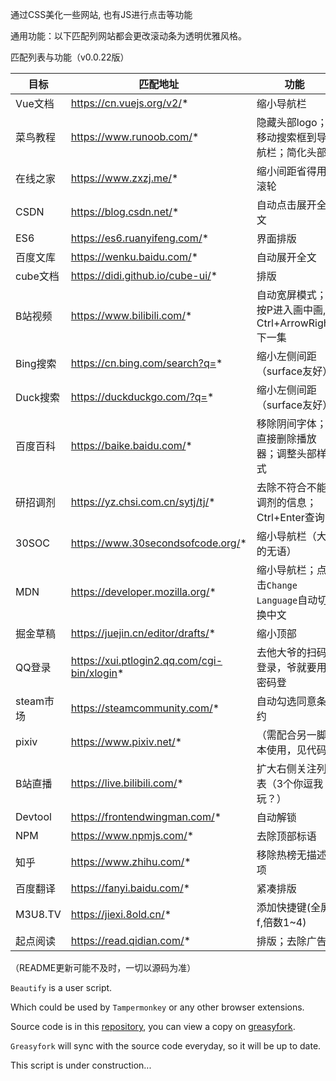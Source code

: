 通过CSS美化一些网站, 也有JS进行点击等功能

通用功能：以下匹配列网站都会更改滚动条为透明优雅风格。

匹配列表与功能（v0.0.22版）

| 目标 | 匹配地址 | 功能 |
| --- | --- | --- |
| Vue文档 | https://cn.vuejs.org/v2/* | 缩小导航栏 |
| 菜鸟教程 | https://www.runoob.com/* | 隐藏头部logo；移动搜索框到导航栏；简化头部 |
| 在线之家 | https://www.zxzj.me/* | 缩小间距省得用滚轮 |
| CSDN | https://blog.csdn.net/* | 自动点击展开全文 |
| ES6 | https://es6.ruanyifeng.com/* | 界面排版 |
| 百度文库 | https://wenku.baidu.com/* | 自动展开全文 |
| cube文档 | https://didi.github.io/cube-ui/* | 排版 |
| B站视频 | https://www.bilibili.com/* | 自动宽屏模式；按P进入画中画, Ctrl+ArrowRight下一集 |
| Bing搜索 | https://cn.bing.com/search?q=* | 缩小左侧间距（surface友好） |
| Duck搜索 | https://duckduckgo.com/?q=* | 缩小左侧间距（surface友好） |
| 百度百科 | https://baike.baidu.com/* | 移除阴间字体；直接删除播放器；调整头部样式 |
| 研招调剂 | https://yz.chsi.com.cn/sytj/tj/* | 去除不符合不能调剂的信息；Ctrl+Enter查询 |
| 30SOC | https://www.30secondsofcode.org/* | 缩小导航栏（大的无语） |
| MDN | https://developer.mozilla.org/* | 缩小导航栏；点击`Change Language`自动切换中文 |
| 掘金草稿 | https://juejin.cn/editor/drafts/* | 缩小顶部 |
| QQ登录 | https://xui.ptlogin2.qq.com/cgi-bin/xlogin* | 去他大爷的扫码登录，爷就要用密码登 |
| steam市场 | https://steamcommunity.com/* | 自动勾选同意条约 |
| pixiv | https://www.pixiv.net/* | （需配合另一脚本使用，见代码） |
| B站直播 | https://live.bilibili.com/* | 扩大右侧关注列表（3个你逗我玩？） |
| Devtool | https://frontendwingman.com/* | 自动解锁 |
| NPM | https://www.npmjs.com/* | 去除顶部标语 |
| 知乎 | https://www.zhihu.com/* | 移除热榜无描述项 |
| 百度翻译 | https://fanyi.baidu.com/* | 紧凑排版 |
| M3U8.TV | https://jiexi.8old.cn/* | 添加快捷键(全屏f,倍数1~4) |
| 起点阅读 | https://read.qidian.com/* | 排版；去除广告 |

（README更新可能不及时，一切以源码为准）

`Beautify` is a user script.

Which could be used by `Tampermonkey` or any other browser extensions. 

Source code is in this [repository](https://github.com/symant233/PublicTools), you can view a copy on [greasyfork](https://greasyfork.org/zh-CN/scripts/390421-beautify).

`Greasyfork` will sync with the source code everyday, so it will be up to date. 

This script is under construction...